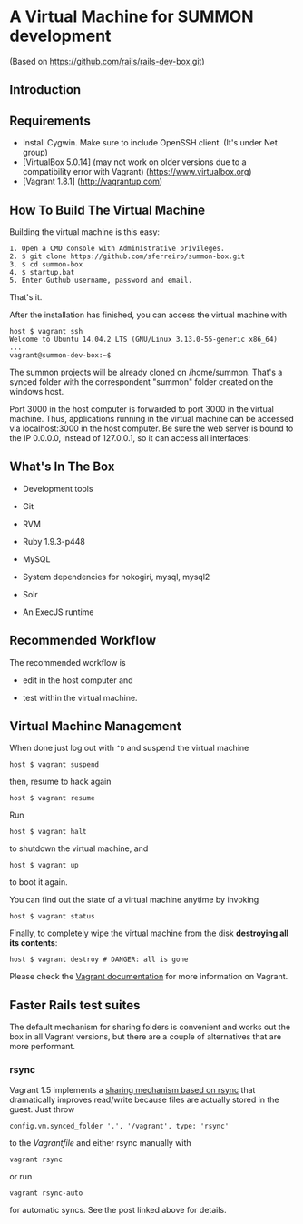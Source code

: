 # A Virtual Machine for SUMMON development
(Based on https://github.com/rails/rails-dev-box.git)

## Introduction


## Requirements

* Install Cygwin. Make sure to include OpenSSH client. (It's under Net group)
* [VirtualBox 5.0.14] (may not work on older versions due to a compatibility error with Vagrant) (https://www.virtualbox.org)
* [Vagrant 1.8.1] (http://vagrantup.com)
 

## How To Build The Virtual Machine

Building the virtual machine is this easy:
	
	1. Open a CMD console with Administrative privileges.
    2. $ git clone https://github.com/sferreiro/summon-box.git
    3. $ cd summon-box
    4. $ startup.bat
	5. Enter Guthub username, password and email. 
	
That's it.

After the installation has finished, you can access the virtual machine with

    host $ vagrant ssh
    Welcome to Ubuntu 14.04.2 LTS (GNU/Linux 3.13.0-55-generic x86_64)
    ...
    vagrant@summon-dev-box:~$

The summon projects will be already cloned on /home/summon. That's a synced folder with the correspondent "summon" folder created on the windows host.
	
Port 3000 in the host computer is forwarded to port 3000 in the virtual machine. Thus, applications running in the virtual machine can be accessed via localhost:3000 in the host computer. Be sure the web server is bound to the IP 0.0.0.0, instead of 127.0.0.1, so it can access all interfaces:

## What's In The Box

* Development tools

* Git

* RVM 

* Ruby 1.9.3-p448

* MySQL

* System dependencies for nokogiri, mysql, mysql2

* Solr

* An ExecJS runtime

## Recommended Workflow

The recommended workflow is

* edit in the host computer and

* test within the virtual machine.

## Virtual Machine Management

When done just log out with `^D` and suspend the virtual machine

    host $ vagrant suspend

then, resume to hack again

    host $ vagrant resume

Run

    host $ vagrant halt

to shutdown the virtual machine, and

    host $ vagrant up

to boot it again.

You can find out the state of a virtual machine anytime by invoking

    host $ vagrant status

Finally, to completely wipe the virtual machine from the disk **destroying all its contents**:

    host $ vagrant destroy # DANGER: all is gone

Please check the [Vagrant documentation](http://docs.vagrantup.com/v2/) for more information on Vagrant.

## Faster Rails test suites

The default mechanism for sharing folders is convenient and works out the box in
all Vagrant versions, but there are a couple of alternatives that are more
performant.

### rsync

Vagrant 1.5 implements a [sharing mechanism based on rsync](https://www.vagrantup.com/blog/feature-preview-vagrant-1-5-rsync.html)
that dramatically improves read/write because files are actually stored in the
guest. Just throw

    config.vm.synced_folder '.', '/vagrant', type: 'rsync'

to the _Vagrantfile_ and either rsync manually with

    vagrant rsync

or run

    vagrant rsync-auto

for automatic syncs. See the post linked above for details.
